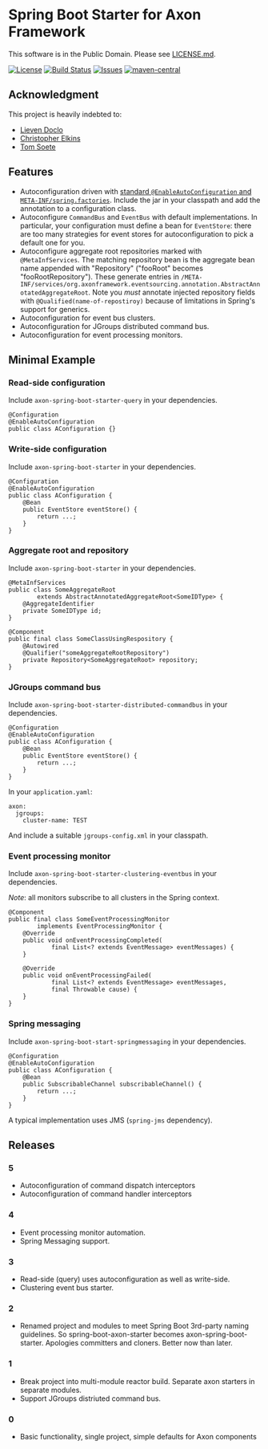 # Spring Boot Starter for Axon Framework

This software is in the Public Domain.  Please see [LICENSE.md](LICENSE.md).

[![License](https://img.shields.io/badge/license-PD-blue.svg)](http://unlicense.org)
[![Build Status](https://img.shields.io/travis/binkley/spring-boot-starter-axon.svg)](https://travis-ci.org/binkley/spring-boot-starter-axon)
[![Issues](https://img.shields.io/github/issues/binkley/spring-boot-starter-axon.svg)](https://github.com/binkley/spring-boot-starter-axon/issues)
[![maven-central](https://img.shields.io/maven-central/v/hm.binkley/spring-boot-starter-axon.svg)](https://search.maven.org/#search%7Cga%7C1%7Cg%3A%22hm.binkley%22%20AND%20a%3A%22spring-boot-starter-axon%22)

## Acknowledgment

This project is heavily indebted to:

* [Lieven Doclo](https://github.com/lievendoclo/axon-spring-boot)
* [Christopher Elkins](https://github.com/esha/spring-boot-starter-axon)
* [Tom Soete](https://github.com/tomsoete/spring-boot-starter-axon)

## Features

* Autoconfiguration driven with [standard `@EnableAutoConfiguration` and
  `META-INF/spring.factories`](https://docs.spring.io/spring-boot/docs/current/reference/html/using-boot-auto-configuration.html).
  Include the jar in your classpath and add the annotation to a configuration
  class.
* Autoconfigure `CommandBus` and `EventBus` with default
  implementations.  In particular, your configuration must define a bean for
  `EventStore`: there are too many strategies for event stores for
  autoconfiguration to pick a default one for you.
* Autoconfigure aggregate root repositories marked with `@MetaInfServices`.
  The matching repository bean is the aggregate bean name appended with
  "Repository" ("fooRoot" becomes "fooRootRepository").  These generate
  entries in
  `/META-INF/services/org.axonframework.eventsourcing.annotation.AbstractAnnotatedAggregateRoot`.
  Note you *must* annotate injected repository fields with
  `@Qualified(name-of-repostiroy)` because of limitations in Spring's support
  for generics.
* Autoconfiguration for event bus clusters.
* Autoconfiguration for JGroups distributed command bus.
* Autoconfiguration for event processing monitors.

## Minimal Example

### Read-side configuration

Include `axon-spring-boot-starter-query` in your dependencies.

```
@Configuration
@EnableAutoConfiguration
public class AConfiguration {}
```

### Write-side configuration

Include `axon-spring-boot-starter` in your dependencies.

```
@Configuration
@EnableAutoConfiguration
public class AConfiguration {
    @Bean
    public EventStore eventStore() {
        return ...;
    }
}
```

### Aggregate root and repository

Include `axon-spring-boot-starter` in your dependencies.

```
@MetaInfServices
public class SomeAggregateRoot
        extends AbstractAnnotatedAggregateRoot<SomeIDType> {
    @AggregateIdentifier
    private SomeIDType id;
}
```

```
@Component
public final class SomeClassUsingRespository {
    @Autowired
    @Qualifier("someAggregateRootRepository")
    private Repository<SomeAggregateRoot> repository;
}
```

### JGroups command bus

Include `axon-spring-boot-starter-distributed-commandbus` in your
dependencies.

```
@Configuration
@EnableAutoConfiguration
public class AConfiguration {
    @Bean
    public EventStore eventStore() {
        return ...;
    }
}
```

In your `application.yaml`:

```
axon:
  jgroups:
    cluster-name: TEST
```

And include a suitable `jgroups-config.xml` in your classpath.

### Event processing monitor

Include `axon-spring-boot-starter-clustering-eventbus` in your dependencies.

_Note_: all monitors subscribe to all clusters in the Spring context.

```
@Component
public final class SomeEventProcessingMonitor
        implements EventProcessingMonitor {
    @Override
    public void onEventProcessingCompleted(
            final List<? extends EventMessage> eventMessages) {
    }

    @Override
    public void onEventProcessingFailed(
            final List<? extends EventMessage> eventMessages,
            final Throwable cause) {
    }
}
```

### Spring messaging

Include `axon-spring-boot-start-springmessaging` in your dependencies.

```
@Configuration
@EnableAutoConfiguration
public class AConfiguration {
    @Bean
    public SubscribableChannel subscribableChannel() {
        return ...;
    }
}
```

A typical implementation uses JMS (`spring-jms` dependency).

## Releases

### 5

* Autoconfiguration of command dispatch interceptors
* Autoconfiguration of command handler interceptors

### 4

* Event processing monitor automation.
* Spring Messaging support.

### 3

* Read-side (query) uses autoconfiguration as well as write-side.
* Clustering event bus starter.

### 2

* Renamed project and modules to meet Spring Boot 3rd-party naming guidelines.
  So spring-boot-axon-starter becomes axon-spring-boot-starter.  Apologies
  committers and cloners.  Better now than later.

### 1

* Break project into multi-module reactor build.  Separate axon starters in
  separate modules.
* Support JGroups distriuted command bus.

### 0

* Basic functionality, single project, simple defaults for Axon components
